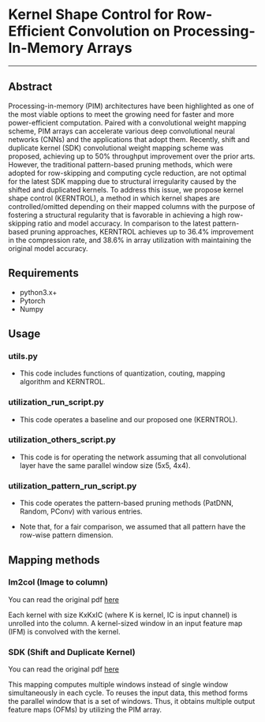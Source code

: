 # Kernel Shape Control for Row-Efficient Convolution on Processing-In-Memory Arrays
---
## Abstract
Processing-in-memory (PIM) architectures have been highlighted as one of the most viable options to meet the growing need for faster and more power-efficient computation. Paired with a convolutional weight mapping scheme, PIM arrays can accelerate various deep convolutional neural networks (CNNs) and the applications that adopt them. Recently, shift and duplicate kernel (SDK) convolutional weight mapping scheme was proposed, achieving up to 50% throughput improvement over the prior arts. However, the traditional pattern-based pruning methods, which were adopted for row-skipping and computing cycle reduction, are not optimal for the latest SDK mapping due to structural irregularity caused by the shifted and duplicated kernels. To address this issue, we propose kernel shape control (KERNTROL), a method in which kernel shapes are controlled/omitted depending on their mapped columns with the purpose of fostering a structural regularity that is favorable in achieving a high row-skipping ratio and model accuracy. In comparison to the latest pattern-based pruning approaches, KERNTROL achieves up to 36.4% improvement in the compression rate, and 38.6% in array utilization with maintaining the original model accuracy. 

## Requirements
+ python3.x+
+ Pytorch
+ Numpy

## Usage

### utils.py
* This code includes functions of quantization, couting, mapping algorithm and KERNTROL.

### utilization_run_script.py
* This code operates a baseline and our proposed one (KERNTROL).

### utilization_others_script.py
* This code is for operating the network assuming that all convolutional layer have the same parallel window size (5x5, 4x4).

### utilization_pattern_run_script.py
* This code operates the pattern-based pruning methods (PatDNN, Random, PConv) with various entries.

* Note that, for a fair comparison, we assumed that all pattern have the row-wise pattern dimension.


## Mapping methods

### Im2col (Image to column)
You can read the original pdf [here](https://dl.acm.org/doi/10.1145/2964284.2967243)

Each kernel with size KxKxIC (where K is kernel, IC is input channel) is unrolled into the column. A kernel-sized window in an input feature map (IFM) is convolved with the kernel.


### SDK (Shift and Duplicate Kernel)
You can read the original pdf [here](https://ieeexplore.ieee.org/document/9104658)

This mapping computes multiple windows instead of single window simultaneously in each cycle. To reuses the input data, this method forms the parallel window that is a set of windows. Thus, it obtains multiple output feature maps (OFMs) by utilizing the PIM array.
